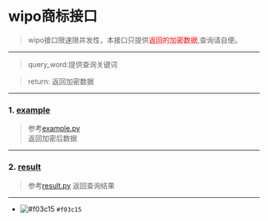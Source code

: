 # wipo商标接口
> wipo接口限速限并发性，本接口只提供<font color="red">返回的加密数据</font>,查询请自便。
---
> query_word:提供查询关键词 

> return: 返回加密数据
---

### 1. [example](https://github.com/chenchong6/wipo/blob/master/example.py)
> 参考[example.py](https://github.com/chenchong6/wipo/blob/master/example.py)   
> 返回加密后数据
---
### 2. [result](https://github.com/chenchong6/wipo/blob/master/result.py)
> 参考[result.py](https://github.com/chenchong6/wipo/blob/master/result.py)
> 返回查询结果
---


- ![#f03c15](https://placehold.it/15/f03c15/000000?text=+) `#f03c15`
